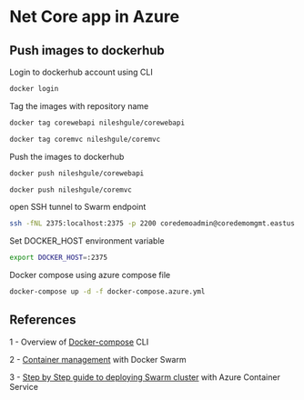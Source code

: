 # Net Core app in Azure

## Push images to dockerhub

Login to dockerhub account using CLI 
```bash
docker login
``` 

Tag the images with repository name

```bash
docker tag corewebapi nileshgule/corewebapi

docker tag coremvc nileshgule/coremvc
```

Push the images to dockerhub

```bash
docker push nileshgule/corewebapi

docker push nileshgule/coremvc
```

open SSH tunnel to Swarm endpoint
```bash
ssh -fNL 2375:localhost:2375 -p 2200 coredemoadmin@coredemomgmt.eastus.cloudapp.azure.com

```

Set DOCKER_HOST environment variable  
```bash
export DOCKER_HOST=:2375
```

Docker compose using azure compose file
```bash
docker-compose up -d -f docker-compose.azure.yml
``` 

References
---
1 - Overview of [Docker-compose](https://docs.docker.com/compose/reference/overview/) CLI

2 - [Container management](https://docs.microsoft.com/en-us/azure/container-service/dcos-swarm/container-service-docker-swarm) with Docker Swarm

3 - [Step by Step guide to deploying Swarm cluster](http://cloudify.co/2016/11/22/step-by-step-guide-deploying-docker-swarm-with-azure-container-service.html)  with Azure Container Service